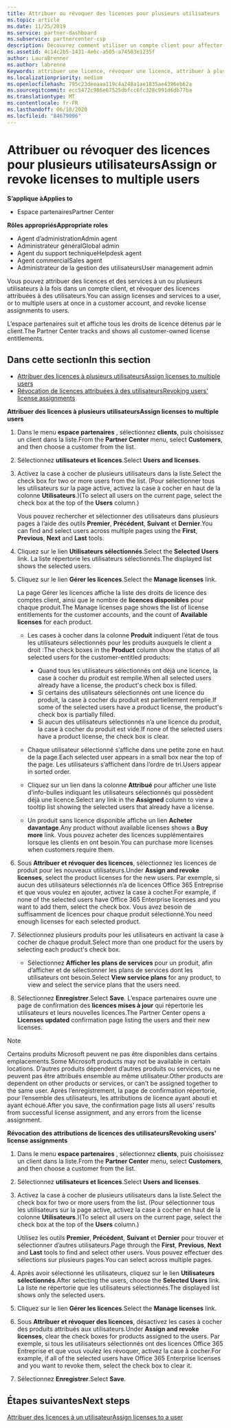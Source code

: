 ```yaml
---
title: Attribuer ou révoquer des licences pour plusieurs utilisateurs | Espace partenaires
ms.topic: article
ms.date: 11/25/2019
ms.service: partner-dashboard
ms.subservice: partnercenter-csp
description: Découvrez comment utiliser un compte client pour affecter ou révoquer des licences et des services à un seul utilisateur ou à plusieurs utilisateurs à la fois.
ms.assetid: 4c14c2b5-1431-4e6c-a505-a74503e1235f
author: LauraBrenner
ms.author: labrenne
Keywords: attribuer une licence, révoquer une licence, attribuer à plusieurs utilisateurs,
ms.localizationpriority: medium
ms.openlocfilehash: 795c23deeaaa119c4a248a1ae1835ae4396eb62a
ms.sourcegitcommit: ecc5472c986e67525dbfcc6fc328c991d6db77ba
ms.translationtype: MT
ms.contentlocale: fr-FR
ms.lasthandoff: 06/10/2020
ms.locfileid: "84679096"
---
```

# <a name="assign-or-revoke-licenses-to-multiple-users"></a><span data-ttu-id="d7e75-104">Attribuer ou révoquer des licences pour plusieurs utilisateurs</span><span class="sxs-lookup"><span data-stu-id="d7e75-104">Assign or revoke licenses to multiple users</span></span>

<span data-ttu-id="d7e75-105">**S’applique à**</span><span class="sxs-lookup"><span data-stu-id="d7e75-105">**Applies to**</span></span>

- <span data-ttu-id="d7e75-106">Espace partenaires</span><span class="sxs-lookup"><span data-stu-id="d7e75-106">Partner Center</span></span>

<span data-ttu-id="d7e75-107">**Rôles appropriés**</span><span class="sxs-lookup"><span data-stu-id="d7e75-107">**Appropriate roles**</span></span>

- <span data-ttu-id="d7e75-108">Agent d’administration</span><span class="sxs-lookup"><span data-stu-id="d7e75-108">Admin agent</span></span>
- <span data-ttu-id="d7e75-109">Administrateur général</span><span class="sxs-lookup"><span data-stu-id="d7e75-109">Global admin</span></span>
- <span data-ttu-id="d7e75-110">Agent du support technique</span><span class="sxs-lookup"><span data-stu-id="d7e75-110">Helpdesk agent</span></span>
- <span data-ttu-id="d7e75-111">Agent commercial</span><span class="sxs-lookup"><span data-stu-id="d7e75-111">Sales agent</span></span>
- <span data-ttu-id="d7e75-112">Administrateur de la gestion des utilisateurs</span><span class="sxs-lookup"><span data-stu-id="d7e75-112">User management admin</span></span>

<span data-ttu-id="d7e75-113">Vous pouvez attribuer des licences et des services à un ou plusieurs utilisateurs à la fois dans un compte client, et révoquer des licences attribuées à des utilisateurs.</span><span class="sxs-lookup"><span data-stu-id="d7e75-113">You can assign licenses and services to a user, or to multiple users at once in a customer account, and revoke license assignments to users.</span></span>

<span data-ttu-id="d7e75-114">L’espace partenaires suit et affiche tous les droits de licence détenus par le client.</span><span class="sxs-lookup"><span data-stu-id="d7e75-114">The Partner Center tracks and shows all customer-owned license entitlements.</span></span>

## <a name="in-this-section"></a><span data-ttu-id="d7e75-115">Dans cette section</span><span class="sxs-lookup"><span data-stu-id="d7e75-115">In this section</span></span>


- [<span data-ttu-id="d7e75-116">Attribuer des licences à plusieurs utilisateurs</span><span class="sxs-lookup"><span data-stu-id="d7e75-116">Assign licenses to multiple users</span></span>](#assign-licenses-to-groups)
- [<span data-ttu-id="d7e75-117">Révocation de licences attribuées à des utilisateurs</span><span class="sxs-lookup"><span data-stu-id="d7e75-117">Revoking users' license assignments</span></span>](#revoking-licenses)

<a href="" id="assign-licenses-to-groups"></a>
<span data-ttu-id="d7e75-118">**Attribuer des licences à plusieurs utilisateurs**</span><span class="sxs-lookup"><span data-stu-id="d7e75-118">**Assign licenses to multiple users**</span></span>

1. <span data-ttu-id="d7e75-119">Dans le menu **espace partenaires** , sélectionnez **clients**, puis choisissez un client dans la liste.</span><span class="sxs-lookup"><span data-stu-id="d7e75-119">From the **Partner Center** menu, select **Customers**, and then choose a customer from the list.</span></span>

2. <span data-ttu-id="d7e75-120">Sélectionnez **utilisateurs et licences**.</span><span class="sxs-lookup"><span data-stu-id="d7e75-120">Select **Users and licenses**.</span></span>

3. <span data-ttu-id="d7e75-121">Activez la case à cocher de plusieurs utilisateurs dans la liste.</span><span class="sxs-lookup"><span data-stu-id="d7e75-121">Select the check box for two or more users from the list.</span></span> <span data-ttu-id="d7e75-122">(Pour sélectionner tous les utilisateurs sur la page active, activez la case à cocher en haut de la colonne **Utilisateurs**.)</span><span class="sxs-lookup"><span data-stu-id="d7e75-122">(To select all users on the current page, select the check box at the top of the **Users** column.)</span></span>

    <span data-ttu-id="d7e75-123">Vous pouvez rechercher et sélectionner des utilisateurs dans plusieurs pages à l’aide des outils **Premier**, **Précédent**, **Suivant** et **Dernier**.</span><span class="sxs-lookup"><span data-stu-id="d7e75-123">You can find and select users across multiple pages using the **First**, **Previous**, **Next** and **Last** tools.</span></span>

4. <span data-ttu-id="d7e75-124">Cliquez sur le lien **Utilisateurs sélectionnés**.</span><span class="sxs-lookup"><span data-stu-id="d7e75-124">Select the **Selected Users** link.</span></span> <span data-ttu-id="d7e75-125">La liste répertorie les utilisateurs sélectionnés.</span><span class="sxs-lookup"><span data-stu-id="d7e75-125">The displayed list shows the selected users.</span></span>

5. <span data-ttu-id="d7e75-126">Cliquez sur le lien **Gérer les licences**.</span><span class="sxs-lookup"><span data-stu-id="d7e75-126">Select the **Manage licenses** link.</span></span>

    <span data-ttu-id="d7e75-127">La page Gérer les licences affiche la liste des droits de licence des comptes client, ainsi que le nombre de **licences disponibles** pour chaque produit.</span><span class="sxs-lookup"><span data-stu-id="d7e75-127">The Manage licenses page shows the list of license entitlements for the customer accounts, and the count of **Available licenses** for each product.</span></span>

    -   <span data-ttu-id="d7e75-128">Les cases à cocher dans la colonne **Produit** indiquent l’état de tous les utilisateurs sélectionnés pour les produits auxquels le client a droit&nbsp;:</span><span class="sxs-lookup"><span data-stu-id="d7e75-128">The check boxes in the **Product** column show the status of all selected users for the customer-entitled products:</span></span>

        -   <span data-ttu-id="d7e75-129">Quand tous les utilisateurs sélectionnés ont déjà une licence, la case à cocher du produit est remplie.</span><span class="sxs-lookup"><span data-stu-id="d7e75-129">When all selected users already have a license, the product's check box is filled.</span></span>
        -   <span data-ttu-id="d7e75-130">Si certains des utilisateurs sélectionnés ont une licence du produit, la case à cocher du produit est partiellement remplie.</span><span class="sxs-lookup"><span data-stu-id="d7e75-130">If some of the selected users have a product license, the product's check box is partially filled.</span></span>
        -   <span data-ttu-id="d7e75-131">Si aucun des utilisateurs sélectionnés n’a une licence du produit, la case à cocher du produit est vide.</span><span class="sxs-lookup"><span data-stu-id="d7e75-131">If none of the selected users have a product license, the check box is clear.</span></span>
    -   <span data-ttu-id="d7e75-132">Chaque utilisateur sélectionné s’affiche dans une petite zone en haut de la page.</span><span class="sxs-lookup"><span data-stu-id="d7e75-132">Each selected user appears in a small box near the top of the page.</span></span> <span data-ttu-id="d7e75-133">Les utilisateurs s’affichent dans l’ordre de tri.</span><span class="sxs-lookup"><span data-stu-id="d7e75-133">Users appear in sorted order.</span></span>

    -   <span data-ttu-id="d7e75-134">Cliquez sur un lien dans la colonne **Attribué** pour afficher une liste d’info-bulles indiquant les utilisateurs sélectionnés qui possèdent déjà une licence.</span><span class="sxs-lookup"><span data-stu-id="d7e75-134">Select any link in the **Assigned** column to view a tooltip list showing the selected users that already have a license.</span></span>

    -   <span data-ttu-id="d7e75-135">Un produit sans licence disponible affiche un lien **Acheter davantage**.</span><span class="sxs-lookup"><span data-stu-id="d7e75-135">Any product without available licenses shows a **Buy more** link.</span></span> <span data-ttu-id="d7e75-136">Vous pouvez acheter des licences supplémentaires lorsque les clients en ont besoin.</span><span class="sxs-lookup"><span data-stu-id="d7e75-136">You can purchase more licenses when customers require them.</span></span>

6.  <span data-ttu-id="d7e75-137">Sous **Attribuer et révoquer des licences**, sélectionnez les licences de produit pour les nouveaux utilisateurs.</span><span class="sxs-lookup"><span data-stu-id="d7e75-137">Under **Assign and revoke licenses**, select the product licenses for the new users.</span></span> <span data-ttu-id="d7e75-138">Par exemple, si aucun des utilisateurs sélectionnés n’a de licences Office&nbsp;365 Entreprise et que vous voulez en ajouter, activez la case à cocher.</span><span class="sxs-lookup"><span data-stu-id="d7e75-138">For example, if none of the selected users have Office 365 Enterprise licenses and you want to add them, select the check box.</span></span> <span data-ttu-id="d7e75-139">Vous avez besoin de suffisamment de licences pour chaque produit sélectionné.</span><span class="sxs-lookup"><span data-stu-id="d7e75-139">You need enough licenses for each selected product.</span></span>

7. <span data-ttu-id="d7e75-140">Sélectionnez plusieurs produits pour les utilisateurs en activant la case à cocher de chaque produit.</span><span class="sxs-lookup"><span data-stu-id="d7e75-140">Select more than one product for the users by selecting each product's check box.</span></span>
    -   <span data-ttu-id="d7e75-141">Sélectionnez **Afficher les plans de services** pour un produit, afin d’afficher et de sélectionner les plans de services dont les utilisateurs ont besoin.</span><span class="sxs-lookup"><span data-stu-id="d7e75-141">Select **View service plans** for any product, to view and select the service plans that the users need.</span></span>

8. <span data-ttu-id="d7e75-142">Sélectionnez **Enregistrer**.</span><span class="sxs-lookup"><span data-stu-id="d7e75-142">Select **Save**.</span></span> <span data-ttu-id="d7e75-143">L’espace partenaires ouvre une page de confirmation des **licences mises à jour** qui répertorie les utilisateurs et leurs nouvelles licences.</span><span class="sxs-lookup"><span data-stu-id="d7e75-143">The Partner Center opens a **Licenses updated** confirmation page listing the users and their new licenses.</span></span>

>[!NOTE]
><span data-ttu-id="d7e75-144">Certains produits Microsoft peuvent ne pas être disponibles dans certains emplacements.</span><span class="sxs-lookup"><span data-stu-id="d7e75-144">Some Microsoft products may not be available in certain locations.</span></span> <span data-ttu-id="d7e75-145">D’autres produits dépendent d’autres produits ou services, ou ne peuvent pas être attribués ensemble au même utilisateur.</span><span class="sxs-lookup"><span data-stu-id="d7e75-145">Other products are dependent on other products or services, or can't be assigned together to the same user.</span></span> <span data-ttu-id="d7e75-146">Après l’enregistrement, la page de confirmation répertorie, pour l’ensemble des utilisateurs, les attributions de licence ayant abouti et ayant échoué.</span><span class="sxs-lookup"><span data-stu-id="d7e75-146">After you save, the confirmation page lists all users' results from successful license assignment, and any errors from the license assignment.</span></span>


<a href="" id="revoking-licenses"></a>
<span data-ttu-id="d7e75-147">**Révocation des attributions de licences des utilisateurs**</span><span class="sxs-lookup"><span data-stu-id="d7e75-147">**Revoking users' license assignments**</span></span>

1. <span data-ttu-id="d7e75-148">Dans le menu **espace partenaires** , sélectionnez **clients**, puis choisissez un client dans la liste.</span><span class="sxs-lookup"><span data-stu-id="d7e75-148">From the **Partner Center** menu, select **Customers**, and then choose a customer from the list.</span></span>

2. <span data-ttu-id="d7e75-149">Sélectionnez **utilisateurs et licences**.</span><span class="sxs-lookup"><span data-stu-id="d7e75-149">Select **Users and licenses**.</span></span>

3. <span data-ttu-id="d7e75-150">Activez la case à cocher de plusieurs utilisateurs dans la liste.</span><span class="sxs-lookup"><span data-stu-id="d7e75-150">Select the check box for two or more users from the list.</span></span> <span data-ttu-id="d7e75-151">(Pour sélectionner tous les utilisateurs sur la page active, activez la case à cocher en haut de la colonne **Utilisateurs**.)</span><span class="sxs-lookup"><span data-stu-id="d7e75-151">(To select all users on the current page, select the check box at the top of the **Users** column.)</span></span>

    <span data-ttu-id="d7e75-152">Utilisez les outils **Premier**, **Précédent**, **Suivant** et **Dernier** pour trouver et sélectionner d’autres utilisateurs.</span><span class="sxs-lookup"><span data-stu-id="d7e75-152">Page through the **First**, **Previous**, **Next** and **Last** tools to find and select other users.</span></span> <span data-ttu-id="d7e75-153">Vous pouvez effectuer des sélections sur plusieurs pages.</span><span class="sxs-lookup"><span data-stu-id="d7e75-153">You can select across multiple pages.</span></span>

4. <span data-ttu-id="d7e75-154">Après avoir sélectionné les utilisateurs, cliquez sur le lien **Utilisateurs sélectionnés**.</span><span class="sxs-lookup"><span data-stu-id="d7e75-154">After selecting the users, choose the **Selected Users** link.</span></span> <span data-ttu-id="d7e75-155">La liste ne répertorie que les utilisateurs sélectionnés.</span><span class="sxs-lookup"><span data-stu-id="d7e75-155">The displayed list shows only the selected users.</span></span>

5. <span data-ttu-id="d7e75-156">Cliquez sur le lien **Gérer les licences**.</span><span class="sxs-lookup"><span data-stu-id="d7e75-156">Select the **Manage licenses** link.</span></span>

6. <span data-ttu-id="d7e75-157">Sous **Attribuer et révoquer des licences**, désactivez les cases à cocher des produits attribués aux utilisateurs.</span><span class="sxs-lookup"><span data-stu-id="d7e75-157">Under **Assign and revoke licenses**, clear the check boxes for products assigned to the users.</span></span> <span data-ttu-id="d7e75-158">Par exemple, si tous les utilisateurs sélectionnés ont des licences Office&nbsp;365 Entreprise et que vous voulez les révoquer, activez la case à cocher.</span><span class="sxs-lookup"><span data-stu-id="d7e75-158">For example, if all of the selected users have Office 365 Enterprise licenses and you want to revoke them, select the check box to clear it.</span></span>

7. <span data-ttu-id="d7e75-159">Sélectionnez **Enregistrer**.</span><span class="sxs-lookup"><span data-stu-id="d7e75-159">Select **Save**.</span></span>

## <a name="next-steps"></a><span data-ttu-id="d7e75-160">Étapes suivantes</span><span class="sxs-lookup"><span data-stu-id="d7e75-160">Next steps</span></span>

[<span data-ttu-id="d7e75-161">Attribuer des licences à un utilisateur</span><span class="sxs-lookup"><span data-stu-id="d7e75-161">Assign licenses to a user</span></span>](assign-licenses-to-users.md)